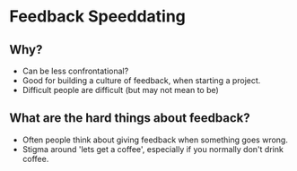 # Feedback Speeddating

## Why?

* Can be less confrontational?
* Good for building a culture of feedback, when starting a project.
* Difficult people are difficult (but may not mean to be)

## What are the hard things about feedback?
* Often people think about giving feedback when something goes wrong.
* Stigma around 'lets get a coffee', especially if you normally don't drink coffee.

